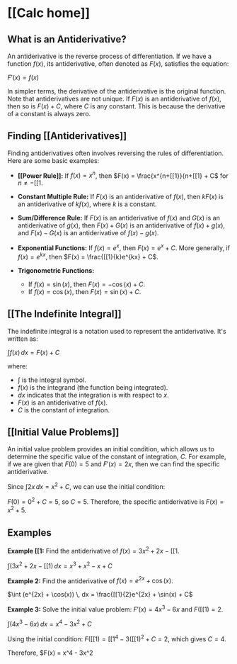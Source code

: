 # [[Calc home]]

## What is an Antiderivative?

An antiderivative is the reverse process of differentiation.  If we have a function $f(x)$, its antiderivative, often denoted as $F(x)$, satisfies the equation:

$F'(x) = f(x)$

In simpler terms, the derivative of the antiderivative is the original function.  Note that antiderivatives are not unique. If $F(x)$ is an antiderivative of $f(x)$, then so is $F(x) + C$, where $C$ is any constant. This is because the derivative of a constant is always zero.


## Finding [[Antiderivatives]] 
Finding antiderivatives often involves reversing the rules of differentiation.  Here are some basic examples:

* **[[Power Rule]]:** If $f(x) = x^n$, then $F(x) = \frac{x^{n+[[1}}{n+[[1} + C$ for $n \neq -[[1$.

* **Constant Multiple Rule:** If $F(x)$ is an antiderivative of $f(x)$, then $kF(x)$ is an antiderivative of $kf(x)$, where $k$ is a constant.

* **Sum/Difference Rule:** If $F(x)$ is an antiderivative of $f(x)$ and $G(x)$ is an antiderivative of $g(x)$, then $F(x) + G(x)$ is an antiderivative of $f(x) + g(x)$, and $F(x) - G(x)$ is an antiderivative of $f(x) - g(x)$.


* **Exponential Functions:** If $f(x) = e^x$, then $F(x) = e^x + C$.  More generally, if $f(x) = e^{kx}$, then $F(x) = \frac{[[1}{k}e^{kx} + C$.

* **Trigonometric Functions:**
    * If $f(x) = \sin(x)$, then $F(x) = -\cos(x) + C$.
    * If $f(x) = \cos(x)$, then $F(x) = \sin(x) + C$.


## [[The Indefinite Integral]]

The indefinite integral is a notation used to represent the antiderivative.  It's written as:

$\int f(x) \, dx = F(x) + C$

where:

* $\int$ is the integral symbol.
* $f(x)$ is the integrand (the function being integrated).
* $dx$ indicates that the integration is with respect to $x$.
* $F(x)$ is an antiderivative of $f(x)$.
* $C$ is the constant of integration.


## [[Initial Value Problems]]

An initial value problem provides an initial condition, which allows us to determine the specific value of the constant of integration, $C$.  For example, if we are given that $F(0) = 5$ and $F'(x) = 2x$, then we can find the specific antiderivative.

Since $\int 2x \, dx = x^2 + C$, we can use the initial condition:

$F(0) = 0^2 + C = 5$, so $C = 5$.  Therefore, the specific antiderivative is $F(x) = x^2 + 5$.


##  Examples

**Example [[1:** Find the antiderivative of $f(x) = 3x^2 + 2x - [[1$.

$\int (3x^2 + 2x - [[1) \, dx = x^3 + x^2 - x + C$


**Example 2:** Find the antiderivative of $f(x) = e^{2x} + \cos(x)$.

$\int (e^{2x} + \cos(x)) \, dx = \frac{[[1}{2}e^{2x} + \sin(x) + C$


**Example 3:** Solve the initial value problem: $F'(x) = 4x^3 - 6x$ and $F([[1) = 2$.

$\int (4x^3 - 6x) \, dx = x^4 - 3x^2 + C$

Using the initial condition: $F([[1) = [[1^4 - 3([[1)^2 + C = 2$, which gives $C = 4$.

Therefore, $F(x) = x^4 - 3x^2
